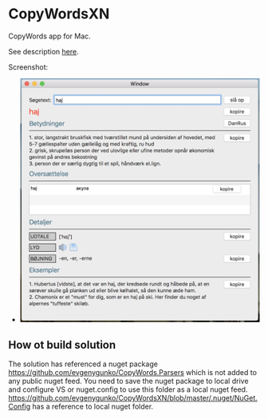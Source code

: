 # CopyWordsXN
CopyWords app for Mac.

See description [here](https://github.com/evgenygunko/CopyWords/blob/master/README.md).

Screenshot:
- <img src="https://github.com/evgenygunko/CopyWordsXN/blob/master/img/Screen%20Shot%202017-11-05%20at%2023.37.01.png" width="700">

## How ot build solution
The solution has referenced a nuget package https://github.com/evgenygunko/CopyWords.Parsers which is not added to any public nuget feed. You need to save the nuget package to local drive and configure VS or nuget.config to use this folder as a local nuget feed. https://github.com/evgenygunko/CopyWordsXN/blob/master/.nuget/NuGet.Config has a reference to local nuget folder.
